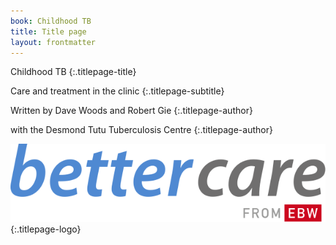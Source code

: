 ```yaml
---
book: Childhood TB
title: Title page
layout: frontmatter
---
```


Childhood TB
{:.titlepage-title}

Care and treatment in the clinic
{:.titlepage-subtitle}

Written by Dave Woods and Robert Gie
{:.titlepage-author}

with the Desmond Tutu Tuberculosis Centre
{:.titlepage-author}

![Bettercare logo](images/bettercare-logo.svg){:.titlepage-logo}
